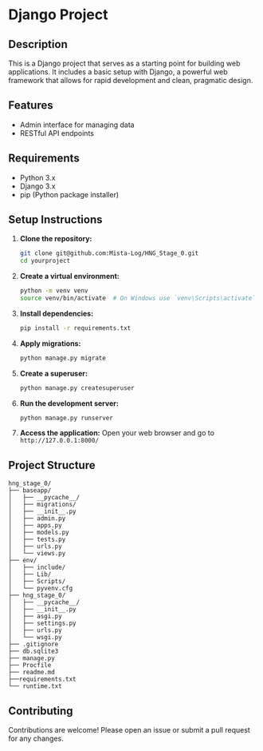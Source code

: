 # Django Project

## Description

This is a Django project that serves as a starting point for building web applications. It includes a basic setup with Django, a powerful web framework that allows for rapid development and clean, pragmatic design.

## Features

- Admin interface for managing data
- RESTful API endpoints

## Requirements

- Python 3.x
- Django 3.x
- pip (Python package installer)

## Setup Instructions

1. **Clone the repository:**
    ```bash
    git clone git@github.com:Mista-Log/HNG_Stage_0.git
    cd yourproject
    ```

2. **Create a virtual environment:**
    ```bash
    python -m venv venv
    source venv/bin/activate  # On Windows use `venv\Scripts\activate`
    ```

3. **Install dependencies:**
    ```bash
    pip install -r requirements.txt
    ```

4. **Apply migrations:**
    ```bash
    python manage.py migrate
    ```

5. **Create a superuser:**
    ```bash
    python manage.py createsuperuser
    ```

6. **Run the development server:**
    ```bash
    python manage.py runserver
    ```

7. **Access the application:**
    Open your web browser and go to `http://127.0.0.1:8000/`

## Project Structure

```
hng_stage_0/
├── baseapp/
│   ├── __pycache__/
│   ├── migrations/
│   ├── __init__.py
│   ├── admin.py
│   ├── apps.py
│   ├── models.py
│   ├── tests.py
│   ├── urls.py
│   └── views.py
├── env/
│   ├── include/
│   ├── Lib/
│   ├── Scripts/
│   └── pyvenv.cfg
├── hng_stage_0/
│   ├── __pycache__/
│   ├── __init__.py
│   ├── asgi.py
│   ├── settings.py
│   ├── urls.py
│   └── wsgi.py
├── .gitignore
├── db.sqlite3
├── manage.py
├── Procfile
├── readme.md
├──requirements.txt
└── runtime.txt
```

## Contributing

Contributions are welcome! Please open an issue or submit a pull request for any changes.

